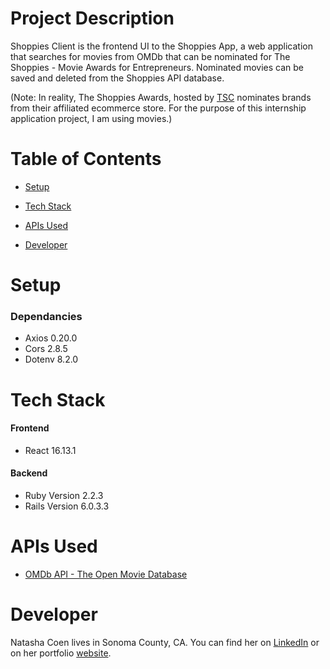 # Project Description

Shoppies Client is the frontend UI to the Shoppies App, a web application that searches for movies from OMDb that can be nominated for The Shoppies - Movie Awards for Entrepreneurs. Nominated movies can be saved and deleted from the Shoppies API database.

(Note: In reality, The Shoppies Awards, hosted by [TSC](https://www.tsc.ca/) nominates brands from their affiliated ecommerce store. For the purpose of this internship application project, I am using movies.)

# Table of Contents

- [Setup](#setup)

<!-- - [Usage](#usage) -->

- [Tech Stack](#tech-stack)

- [APIs Used](#apis-used)

- [Developer](#developer)

# Setup

### Dependancies

- Axios 0.20.0
- Cors 2.8.5
- Dotenv 8.2.0

<!-- # Usage -->

# Tech Stack

#### Frontend

- React 16.13.1

#### Backend

- Ruby Version 2.2.3
- Rails Version 6.0.3.3

# APIs Used

- [OMDb API - The Open Movie Database](http://www.omdbapi.com/)

# Developer

Natasha Coen lives in Sonoma County, CA. You can find her on [LinkedIn](https://www.linkedin.com/in/natasha-sana-coen/) or on her portfolio [website](https://tashi-ono.github.io/portfolio/).
